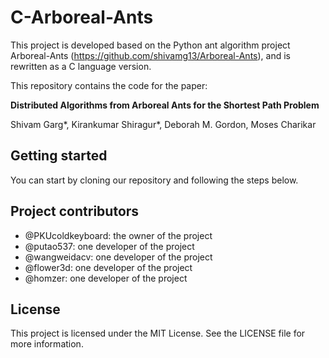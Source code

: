 # C-Arboreal-Ants

This project is developed based on the Python ant algorithm project Arboreal-Ants (https://github.com/shivamg13/Arboreal-Ants), and is rewritten as a C language version.

This repository contains the code for the paper:

<b>Distributed Algorithms from Arboreal Ants for the Shortest Path Problem</b>

Shivam Garg*, Kirankumar Shiragur*, Deborah M. Gordon, Moses Charikar

## Getting started

You can start by cloning our repository and following the steps below.

## Project contributors

- @PKUcoldkeyboard: the owner of the project
- @putao537: one developer of the project
- @wangweidacv: one developer of the project
- @flower3d: one developer of the project
- @homzer: one developer of the project

## License

This project is licensed under the MIT License. See the LICENSE file for more information.


